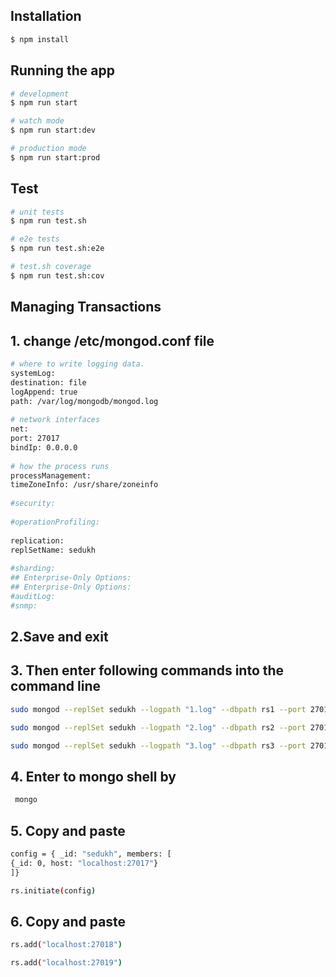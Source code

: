 
## Installation

```bash
$ npm install
```

## Running the app

```bash
# development
$ npm run start

# watch mode
$ npm run start:dev

# production mode
$ npm run start:prod
```

## Test

```bash
# unit tests
$ npm run test.sh

# e2e tests
$ npm run test.sh:e2e

# test.sh coverage
$ npm run test.sh:cov
```

## Managing Transactions
## 1. change  /etc/mongod.conf file
```bash
# where to write logging data.
systemLog:
destination: file
logAppend: true
path: /var/log/mongodb/mongod.log
 
# network interfaces
net:
port: 27017
bindIp: 0.0.0.0
 
# how the process runs
processManagement:
timeZoneInfo: /usr/share/zoneinfo
 
#security:
 
#operationProfiling:
 
replication:
replSetName: sedukh
 
#sharding:
## Enterprise-Only Options:
## Enterprise-Only Options:
#auditLog:
#snmp:
```
## 2.Save and exit
## 3. Then enter following commands into the command line

```bash
sudo mongod --replSet sedukh --logpath "1.log" --dbpath rs1 --port 27017
```

```bash
sudo mongod --replSet sedukh --logpath "2.log" --dbpath rs2 --port 27018
```

```bash
sudo mongod --replSet sedukh --logpath "3.log" --dbpath rs3 --port 27019
```

## 4. Enter to mongo shell by

```bash
 mongo
```

## 5. Copy and paste
```bash
config = { _id: "sedukh", members: [
{_id: 0, host: "localhost:27017"}
]}
```

```bash
rs.initiate(config)
```

## 6. Copy and paste
```bash
rs.add("localhost:27018")
```
```bash
rs.add("localhost:27019")
```
